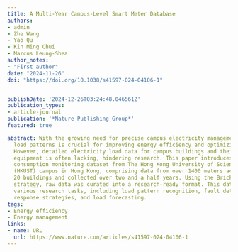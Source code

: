 ```yaml
---
title: A Multi-Year Campus-Level Smart Meter Database
authors:
- admin
- Zhe Wang
- Yao Qu
- Kin Ming Chui
- Marcus Leung-Shea
author_notes:
- "First author"
date: "2024-11-26"
doi: "https://doi.org/10.1038/s41597-024-04106-1"


publishDate: '2024-12-26T03:24:48.046561Z'
publication_types:
- article-journal
publication: '*Nature Publishing Group*'
featured: true

abstract: With the growing need for precise campus electricity management, understanding
  load patterns is crucial for improving energy efficiency and optimizing energy use.
  However, detailed electricity load data for campus buildings and their internal
  equipment is often lacking, hindering research. This paper introduces an energy
  consumption monitoring dataset from The Hong Kong University of Science and Technology
  (HKUST) campus in Hong Kong, comprising data from over 1400 meters across more than
  20 buildings and collected over two and a half years. Using the Brick Schema curation
  strategy, raw data was curated into a research-ready format. This dataset supports
  various research tasks, including load pattern recognition, fault detection, demand
  response strategies, and load forecasting.
tags:
- Energy efficiency
- Energy management
links:
- name: URL
  url: https://www.nature.com/articles/s41597-024-04106-1
---
```

